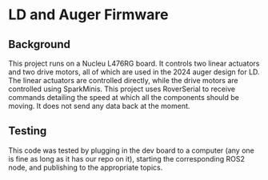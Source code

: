 # LD and Auger Firmware

## Background

This project runs on a Nucleu L476RG board. It controls two linear actuators and two
drive motors, all of which are used in the 2024 auger design for LD. The linear actuators are controlled directly, while the drive motors are controlled using SparkMinis. This project uses RoverSerial to receive commands detailing the speed at which all the components should be moving. It does not send any data back at the moment.

## Testing

This code was tested by plugging in the dev board to a computer (any one is fine as long as it has our repo on it), starting the corresponding ROS2 node, and publishing
to the appropriate topics.
